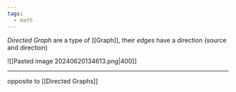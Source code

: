 ```yaml
---
tags:
  - math
---
```

*Directed Graph* are a type of [[Graph]], their *edges* have a direction (source and direction)

![[Pasted image 20240620134613.png|400]]

---
opposite to [[Directed Graphs]]